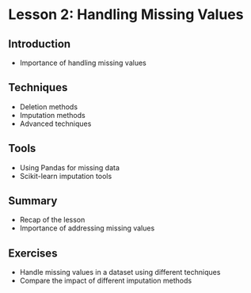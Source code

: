 # Lesson 2: Handling Missing Values

## Introduction
- Importance of handling missing values

## Techniques
- Deletion methods
- Imputation methods
- Advanced techniques

## Tools
- Using Pandas for missing data
- Scikit-learn imputation tools

## Summary
- Recap of the lesson
- Importance of addressing missing values

## Exercises
- Handle missing values in a dataset using different techniques
- Compare the impact of different imputation methods
